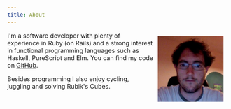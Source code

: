 ```yaml
---
title: About
---
```


<img src="/images/tim.jpeg" width="150" height="150" style="float: right; margin: 10px;" />

I'm a software developer with plenty of experience in Ruby (on Rails) and a strong interest in functional programming languages such as Haskell, PureScript and Elm. You can find my code on [GitHub](https://github.com/timhabermaas).

Besides programming I also enjoy cycling, juggling and solving Rubik's Cubes.
